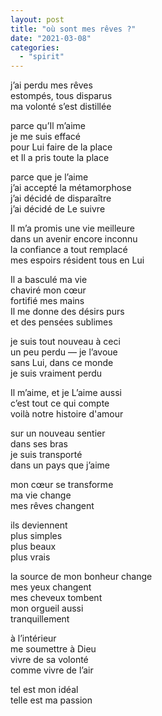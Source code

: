 ```yaml
---
layout: post
title: "où sont mes rêves ?"
date: "2021-03-08"
categories:
  - "spirit"
---
```


j’ai perdu mes rêves  
estompés, tous disparus  
ma volonté s’est distillée  

parce qu’Il m’aime  
je me suis effacé  
pour Lui faire de la place  
et Il a pris toute la place  

parce que je l’aime  
j’ai accepté la métamorphose  
j’ai décidé de disparaître  
j’ai décidé de Le suivre  

Il m’a promis une vie meilleure  
dans un avenir encore inconnu  
la confiance a tout remplacé  
mes espoirs résident tous en Lui  

Il a basculé ma vie  
chaviré mon cœur  
fortifié mes mains  
Il me donne des désirs purs  
et des pensées sublimes  

je suis tout nouveau à ceci  
un peu perdu — je l’avoue  
sans Lui, dans ce monde  
je suis vraiment perdu  

Il m’aime, et je L’aime aussi  
c’est tout ce qui compte  
voilà notre histoire d'amour  

sur un nouveau sentier  
dans ses bras  
je suis transporté  
dans un pays que j’aime  

mon cœur se transforme  
ma vie change  
mes rêves changent  

ils deviennent  
plus simples  
plus beaux  
plus vrais  

la source de mon bonheur change  
mes yeux changent  
mes cheveux tombent  
mon orgueil aussi  
tranquillement  

à l’intérieur  
me soumettre à Dieu  
vivre de sa volonté  
comme vivre de l’air  

tel est mon idéal  
telle est ma passion  
